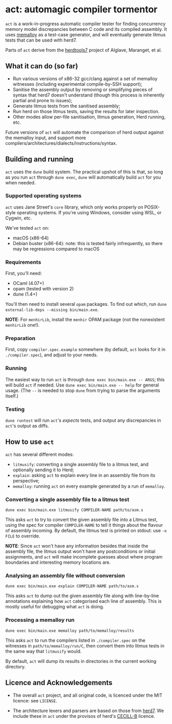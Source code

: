 # act: automagic compiler tormentor

`act` is a work-in-progress automatic compiler tester for finding
concurrency memory model discrepancies between C code and its
compiled assembly.  It uses
[memalloy](https://github.com/JohnWickerson/memalloy) as a test-case
generator, and will eventually generate litmus tests that can be
used with herd7.

Parts of `act` derive from the
[herdtools7](https://github.com/herd/herdtools7) project of Alglave,
Maranget, et al.

## What it can do (so far)

- Run various versions of x86-32 gcc/clang against a set of memalloy
  witnesses (including experimental compile-by-SSH support);
- Sanitise the assembly output by removing or simplifying pieces of
  syntax that herd7 doesn't understand (though this process is
  inherently partial and prone to issues);
- Generate litmus tests from the sanitised assembly;
- Run herd on those litmus tests, saving the results for later
  inspection.
- Other modes allow per-file sanitisation, litmus generation,
  Herd running, etc.

Future versions of `act` will automate the comparison of herd output
against the memalloy input, and support more
compilers/architectures/dialects/instructions/syntax.

## Building and running

`act` uses the `dune` build system.  The practical upshot of this is
that, so long as you run `act` through `dune exec`, `dune` will
automatically build `act` for you when needed.

### Supported operating systems

`act` uses Jane Street's `core` library, which only works properly on
POSIX-style operating systems.  If you're using Windows, consider
using WSL, or Cygwin, etc.

We've tested `act` on:

- macOS (x86-64)
- Debian buster (x86-64): note: this is tested fairly infrequently, so
  there may be regressions compared to macOS

### Requirements

First, you'll need:

- OCaml (4.07+)
- opam (tested with version 2)
- dune (1.4+)

You'll then need to install several `opam` packages.  To find out which,
run `dune external-lib-deps --missing bin/main.exe`.

**NOTE**: For `menhirLib`, install the `menhir` OPAM package (not the
nonexistent `menhirLib` one!).

### Preparation

First, copy `compiler.spec.example` somewhere (by default, `act` looks
for it in `./compiler.spec`), and adjust to your needs.

### Running

The easiest way to run `act` is through `dune exec bin/main.exe --
ARGS`; this will build `act` if needed.  Use `dune exec bin/main.exe
-- help` for general usage.  (The `--` is needed to stop `dune` from
trying to parse the arguments itself.)

### Testing

`dune runtest` will run `act`'s _expects_ tests, and output any
discrepancies in `act`'s output as diffs.

## How to use `act`

`act` has several different modes:

- `litmusify`: converting a single assembly file to a litmus test, and
  optionally sending it to Herd;
- `explain`: asking `act` to explain every line in an assembly file
  from its perspective;
- `memalloy`: running `act` on every example generated by a run of
  `memalloy`.

### Converting a single assembly file to a litmus test

`dune exec bin/main.exe litmusify COMPILER-NAME path/to/asm.s`

This asks `act` to try to convert the given assembly file into a
Litmus test, using the spec for compiler `COMPILER-NAME` to tell it
things about the flavour of assembly incoming.  By default, the litmus
test is printed on stdout: use `-o FILE` to override.

**NOTE**:
Since `act` won't have any information besides that inside the
assembly file, the litmus output won't have any postconditions or
initial assignments, and `act` will make incomplete guesses about
where program boundaries and interesting memory locations are.

### Analysing an assembly file without conversion

`dune exec bin/main.exe explain COMPILER-NAME path/to/asm.s`

This asks `act` to dump out the given assembly file along with
line-by-line annotations explaining how `act` categorised each line of
assembly.  This is mostly useful for debugging what `act` is doing.

### Processing a memalloy run

`dune exec bin/main.exe memalloy path/to/memalloy/results`

This asks `act` to run the compilers listed in `./compiler.spec` on
the witnesses in `path/to/memalloy/run/C`, then convert them into
litmus tests in the same way that `litmusify` would.

By default, `act` will dump its results in directories in the current
working directory.

## Licence and Acknowledgements

- The overall `act` project, and all original code, is licenced under
  the MIT licence: see `LICENSE`.

- The architecture lexers and parsers are based on those from
  [herd7](https://github.com/herd/herdtools7).  We include these in
  `act` under the provisos of herd's
  [CECILL-B](http://www.cecill.info/licences/Licence_CeCILL-B_V1-en.html)
  licence.
